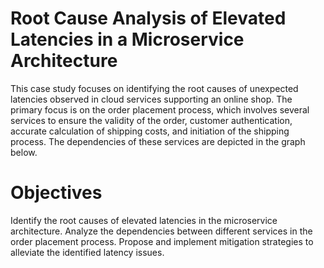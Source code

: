# Root Cause Analysis of Elevated Latencies in a Microservice Architecture
This case study focuses on identifying the root causes of unexpected latencies observed in cloud services supporting an online shop. The primary focus is on the order placement process, which involves several services to ensure the validity of the order, customer authentication, accurate calculation of shipping costs, and initiation of the shipping process. The dependencies of these services are depicted in the graph below.

# Objectives
Identify the root causes of elevated latencies in the microservice architecture.
Analyze the dependencies between different services in the order placement process.
Propose and implement mitigation strategies to alleviate the identified latency issues.
